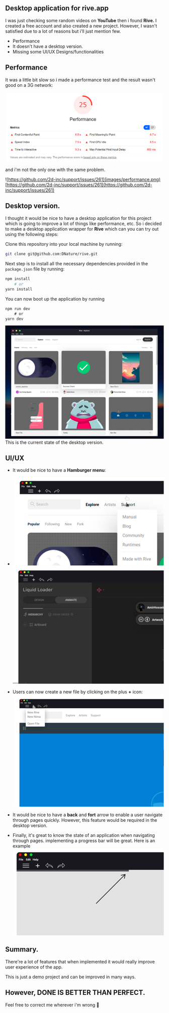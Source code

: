 ## Desktop application for **rive.app**

I was just checking some random videos on **YouTube** then i found **Rive.** I created a free account and also created a new project. However, I wasn't satisfied due to a lot of reasons but i'll just mention few.

- Performance
- It doesn't have a desktop version.
- Missing some UI/UX Designs/functionalities 
  
## Performance
It was a little bit slow so i made a performance test and the result wasn't good on a 3G network:

![Performance test result](/images/per-test.png)

and i'm not the only one with the same problem.

![https://github.com/2d-inc/support/issues/261](images/performance.png)
[https://github.com/2d-inc/support/issues/261](https://github.com/2d-inc/support/issues/261)

## Desktop version.

I thought it would be nice to have a desktop application for this project which is going to improve a lot of things like performance, etc. So i decided to make a desktop application wrapper for **Rive** which can you can try out using the following steps:

Clone this repository into your local machine by running:
```bash
git clone git@github.com:DNature/rive.git
```

Next step is to install all the necessary dependencies provided in the `package.json` file by running:

```bash
npm install
    # or
yarn install
```

You can now boot up the application by running 
```
npm run dev
    # or
yarn dev
```

![Rive application](images/rive-destop.png)
This is the current state of the desktop version.

## UI/UX

- It would be nice to have a **Hamburger menu**:
-  
  ![](images/menu.png)
  ![](images/build.png)


- Users can now create a new file by clicking on the plus **&plus;** icon:
  ![](images/new-rive.png)


- It would be nice to have a **back** and **fort** arrow to enable a user navigate through pages quickly. However, this feature would be required in the desktop version.

- Finally, it's great to know the state of an application when navigating through pages. implementing a progress bar will be great. Here is an example
  ![](images/progress.png)


## Summary.
There're a lot of features that when implemented it would really improve user experience of the app.

This is just a demo project and can be improved in many ways.
## However, **DONE IS BETTER THAN PERFECT.**

Feel free to correct me wherever i'm wrong 🙂